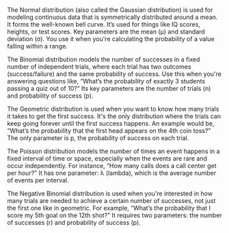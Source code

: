 The Normal distribution (also called the Gaussian distribution) is used for modeling continuous data that is symmetrically distributed around a mean. It forms the well-known bell curve. It’s used for things like IQ scores, heights, or test scores. Key parameters are the mean (μ) and standard deviation (σ). You use it when you're calculating the probability of a value falling within a range.

The Binomial distribution models the number of successes in a fixed number of independent trials, where each trial has two outcomes (success/failure) and the same probability of success. Use this when you're answering questions like, “What’s the probability of exactly 3 students passing a quiz out of 10?” Its key parameters are the number of trials (n) and probability of success (p).

The Geometric distribution is used when you want to know how many trials it takes to get the first success. It's the only distribution where the trials can keep going forever until the first success happens. An example would be, “What’s the probability that the first head appears on the 4th coin toss?” The only parameter is p, the probability of success on each trial.

The Poisson distribution models the number of times an event happens in a fixed interval of time or space, especially when the events are rare and occur independently. For instance, “How many calls does a call center get per hour?” It has one parameter: λ (lambda), which is the average number of events per interval.

The Negative Binomial distribution is used when you're interested in how many trials are needed to achieve a certain number of successes, not just the first one like in geometric. For example, “What’s the probability that I score my 5th goal on the 12th shot?” It requires two parameters: the number of successes (r) and probability of success (p).

